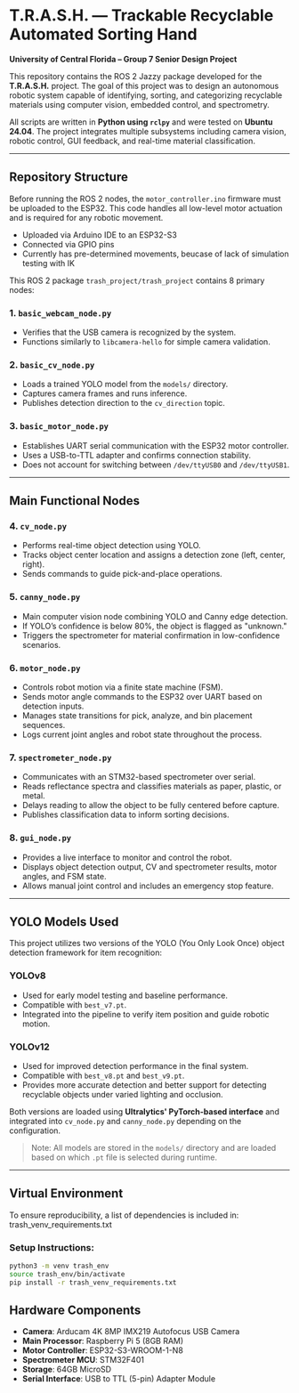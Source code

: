# T.R.A.S.H. — Trackable Recyclable Automated Sorting Hand  
**University of Central Florida – Group 7 Senior Design Project**

This repository contains the ROS 2 Jazzy package developed for the **T.R.A.S.H.** project. The goal of this project was to design an autonomous robotic system capable of identifying, sorting, and categorizing recyclable materials using computer vision, embedded control, and spectrometry.

All scripts are written in **Python using `rclpy`** and were tested on **Ubuntu 24.04**. The project integrates multiple subsystems including camera vision, robotic control, GUI feedback, and real-time material classification.

---

## Repository Structure

Before running the ROS 2 nodes, the `motor_controller.ino` firmware must be uploaded to the ESP32.
This code handles all low-level motor actuation and is required for any robotic movement.
- Uploaded via Arduino IDE to an ESP32-S3
- Connected via GPIO pins
- Currently has pre-determined movements, beucase of lack of simulation testing with IK


This ROS 2 package `trash_project/trash_project` contains 8 primary nodes:

### 1. `basic_webcam_node.py`
- Verifies that the USB camera is recognized by the system.
- Functions similarly to `libcamera-hello` for simple camera validation.

### 2. `basic_cv_node.py`
- Loads a trained YOLO model from the `models/` directory.
- Captures camera frames and runs inference.
- Publishes detection direction to the `cv_direction` topic.

### 3. `basic_motor_node.py`
- Establishes UART serial communication with the ESP32 motor controller.
- Uses a USB-to-TTL adapter and confirms connection stability.
- Does not account for switching between `/dev/ttyUSB0` and `/dev/ttyUSB1`.

---

## Main Functional Nodes

### 4. `cv_node.py`
- Performs real-time object detection using YOLO.
- Tracks object center location and assigns a detection zone (left, center, right).
- Sends commands to guide pick-and-place operations.

### 5. `canny_node.py`
- Main computer vision node combining YOLO and Canny edge detection.
- If YOLO’s confidence is below 80%, the object is flagged as "unknown."
- Triggers the spectrometer for material confirmation in low-confidence scenarios.

### 6. `motor_node.py`
- Controls robot motion via a finite state machine (FSM).
- Sends motor angle commands to the ESP32 over UART based on detection inputs.
- Manages state transitions for pick, analyze, and bin placement sequences.
- Logs current joint angles and robot state throughout the process.

### 7. `spectrometer_node.py`
- Communicates with an STM32-based spectrometer over serial.
- Reads reflectance spectra and classifies materials as paper, plastic, or metal.
- Delays reading to allow the object to be fully centered before capture.
- Publishes classification data to inform sorting decisions.

### 8. `gui_node.py`
- Provides a live interface to monitor and control the robot.
- Displays object detection output, CV and spectrometer results, motor angles, and FSM state.
- Allows manual joint control and includes an emergency stop feature.

---

## YOLO Models Used

This project utilizes two versions of the YOLO (You Only Look Once) object detection framework for item recognition:

### YOLOv8
- Used for early model testing and baseline performance.
- Compatible with `best_v7.pt`.
- Integrated into the pipeline to verify item position and guide robotic motion.

### YOLOv12
- Used for improved detection performance in the final system.
- Compatible with `best_v8.pt` and `best_v9.pt`.
- Provides more accurate detection and better support for detecting recyclable objects under varied lighting and occlusion.

Both versions are loaded using **Ultralytics' PyTorch-based interface** and integrated into `cv_node.py` and `canny_node.py` depending on the configuration.

> Note: All models are stored in the `models/` directory and are loaded based on which `.pt` file is selected during runtime.

---

## Virtual Environment

To ensure reproducibility, a list of dependencies is included in: trash_venv_requirements.txt

### Setup Instructions:
```bash
python3 -m venv trash_env
source trash_env/bin/activate
pip install -r trash_venv_requirements.txt
```
## Hardware Components

- **Camera**: Arducam 4K 8MP IMX219 Autofocus USB Camera  
- **Main Processor**: Raspberry Pi 5 (8GB RAM)  
- **Motor Controller**: ESP32-S3-WROOM-1-N8  
- **Spectrometer MCU**: STM32F401  
- **Storage**: 64GB MicroSD  
- **Serial Interface**: USB to TTL (5-pin) Adapter Module  



